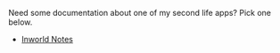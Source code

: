 Need some documentation about one of my second life apps?
Pick one below. 

- [Inworld Notes](/cat/secondlife/slcat/inworldnotes)
